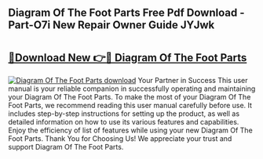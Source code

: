 ## Diagram Of The Foot Parts Free Pdf Download - Part-O7i New Repair Owner Guide JYJwk

# <h2><a href="http://dfmdhv.blite.top/?on=Diagram+Of+The+Foot+Parts">🔗Download New 👉🔴 Diagram Of The Foot Parts</a></h2>

[![Diagram Of The Foot Parts download](https://i.imgur.com/lujVjoI.png)](http://dfmdhv.blite.top/?on=Diagram+Of+The+Foot+Parts)
Your Partner in Success This user manual is your reliable companion in successfully operating and maintaining your Diagram Of The Foot Parts. To make the most of your Diagram Of The Foot Parts, we recommend reading this user manual carefully before use. It includes step-by-step instructions for setting up the product, as well as detailed information on how to use its various features and capabilities. Enjoy the efficiency of list of features while using your new Diagram Of The Foot Parts. Thank You for Choosing Us! We appreciate your trust and support Diagram Of The Foot Parts.
